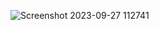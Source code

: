 ![Screenshot 2023-09-27 112741](https://github.com/yogesh-hack/CODESOFT-Internship-data-Science/assets/83384315/0fd23d10-986e-40a1-be5b-c10e5b3848e4)
